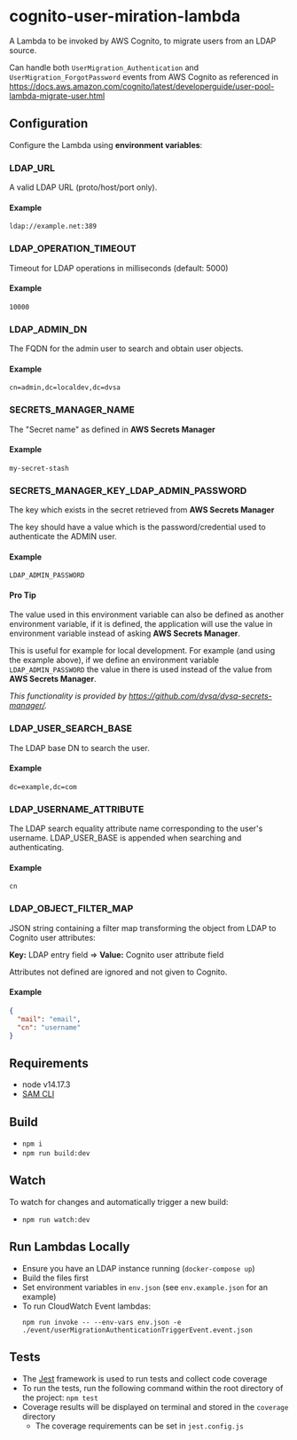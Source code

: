 # cognito-user-miration-lambda

A Lambda to be invoked by AWS Cognito, to migrate users from an LDAP source.

Can handle both `UserMigration_Authentication` and `UserMigration_ForgotPassword` events from AWS Cognito as referenced in https://docs.aws.amazon.com/cognito/latest/developerguide/user-pool-lambda-migrate-user.html

## Configuration

Configure the Lambda using **environment variables**:

### LDAP_URL

A valid LDAP URL (proto/host/port only).

#### Example
```text
ldap://example.net:389
```

### LDAP_OPERATION_TIMEOUT

Timeout for LDAP operations in milliseconds (default: 5000)

#### Example
```text
10000
```

### LDAP_ADMIN_DN

The FQDN for the admin user to search and obtain user objects.

#### Example
```text
cn=admin,dc=localdev,dc=dvsa
```

### SECRETS_MANAGER_NAME

The "Secret name" as defined in **AWS Secrets Manager**

#### Example
```text
my-secret-stash
```

### SECRETS_MANAGER_KEY_LDAP_ADMIN_PASSWORD

The key which exists in the secret retrieved from **AWS Secrets Manager**

The key should have a value which is the password/credential used to authenticate the ADMIN user.

#### Example
```text
LDAP_ADMIN_PASSWORD
```

#### Pro Tip

The value used in this environment variable can also be defined as another environment variable, if it is defined, the application will use the value in environment variable instead of asking **AWS Secrets Manager**. 

This is useful for example for local development. For example (and using the example above), if we define an environment variable `LDAP_ADMIN_PASSWORD` the value in there is used instead of the value from **AWS Secrets Manager**.

_This functionality is provided by https://github.com/dvsa/dvsa-secrets-manager/._ 

### LDAP_USER_SEARCH_BASE

The LDAP base DN to search the user.

#### Example
```text
dc=example,dc=com
```

### LDAP_USERNAME_ATTRIBUTE

The LDAP search equality attribute name corresponding to the user's username. LDAP_USER_BASE is appended when searching and authenticating.

#### Example
```text
cn
```

### LDAP_OBJECT_FILTER_MAP

JSON string containing a filter map transforming the object from LDAP to Cognito user attributes:

**Key:** LDAP entry field  =>  **Value:** Cognito user attribute field

Attributes not defined are ignored and not given to Cognito.

#### Example
```json
{
  "mail": "email",
  "cn": "username"
}
```

## Requirements

- node v14.17.3
- [SAM CLI](https://docs.aws.amazon.com/serverless-application-model/latest/developerguide/serverless-sam-cli-install.html)


## Build

- `npm i`
- `npm run build:dev`

## Watch

To watch for changes and automatically trigger a new build:
- `npm run watch:dev`


## Run Lambdas Locally

- Ensure you have an LDAP instance running (`docker-compose up`)
- Build the files first
- Set environment variables in `env.json` (see `env.example.json` for an example)
- To run CloudWatch Event lambdas:
  ```
  npm run invoke -- --env-vars env.json -e ./event/userMigrationAuthenticationTriggerEvent.event.json
  ```

## Tests

- The [Jest](https://jestjs.io/) framework is used to run tests and collect code coverage
- To run the tests, run the following command within the root directory of the project: `npm test`
- Coverage results will be displayed on terminal and stored in the `coverage` directory
    - The coverage requirements can be set in `jest.config.js`
